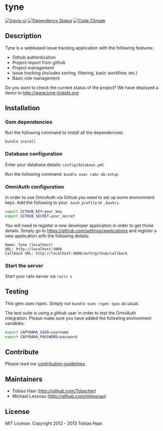# tyne

[![travis-ci](https://secure.travis-ci.org/tyne/tyne.png)](http://travis-ci.org/#!/tyne/tyne) [![Dependency Status](https://gemnasium.com/tyne/tyne.png)](https://gemnasium.com/tyne/tyne) [![Code Climate](https://codeclimate.com/badge.png)](https://codeclimate.com/github/tyne/tyne)

## Description

Tyne is a webbased issue tracking application with the following features:
* Github authentication
* Project import from github
* Project management
* Issue tracking (includes sorting, filtering, basic workflow, etc.)
* Basic role management

Do you want to check the current status of the project? We have deployed a demo to http://www.tyne-tickets.org

## Installation

### Gem dependencies

Run the following command to install all the dependencies:
```
bundle install
```

### Database configuration

Enter your database details: ```config/database.yml```

Run the following command: ```bundle exec rake db:setup```

### OmniAuth configuration

In order to use OmniAuth via Github you need to set up some environment keys. Add the following to your ```.bash_profile``` or ```.bashrc```.

```bash
export GITHUB_KEY=your_key
export GITHUB_SECRET=your_secret
```

You will need to register a new developer application in order to get those details. Simply go to https://github.com/settings/applications and register a new application with the following details:

```
Name: Tyne (localhost)
URL: http://localhost:3000
Callback URL: http://localhost:3000/auth/github/callback
```

### Start the server

Start your rails server via ```rails s```

## Testing

This gem uses rspec. Simply run ```bundle exec rspec spec``` as usual.

The test suite is using a github user in order to test the OmniAuth integration. Please make sure you have added the following environment variables:

```bash
export CAPYBARA_USER=username
export CAPYBARA_PASSWORD=password
```

## Contribute

Please read our [contribution-guidelines](https://github.com/tyne/tyne/blob/master/CONTRIBUTING.md).

## Maintainers

* Tobias Haar (http://github.com/Tobscher)
* Michael Lessnau (http://github.com/mlessnau)

## License

MIT License. Copyright 2012 - 2013 Tobias Haar.
